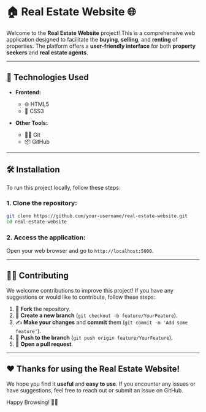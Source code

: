 # 🏠 Real Estate Website 🌐

Welcome to the **Real Estate Website** project! This is a comprehensive web application designed to facilitate the **buying**, **selling**, and **renting** of properties. The platform offers a **user-friendly interface** for both **property seekers** and **real estate agents**.

---

## 🚀 Technologies Used

* **Frontend:**

  * 🌐 HTML5
  * 🎨 CSS3

* **Other Tools:**

  * 🧑‍💻 Git
  * 📦 GitHub

---

## 🛠️ Installation

To run this project locally, follow these steps:

### 1. Clone the repository:

```sh
git clone https://github.com/your-username/real-estate-website.git
cd real-estate-website
```

### 2. Access the application:

Open your web browser and go to `http://localhost:5000`.

---

## 🧑‍💻 Contributing

We welcome contributions to improve this project! If you have any suggestions or would like to contribute, follow these steps:

1. 🍴 **Fork** the repository.
2. 🌱 **Create a new branch** (`git checkout -b feature/YourFeature`).
3. ✍️ **Make your changes** and **commit** them (`git commit -m 'Add some feature'`).
4. 🚀 **Push to the branch** (`git push origin feature/YourFeature`).
5. 🔀 **Open a pull request**.

---

## ❤️ Thanks for using the Real Estate Website!

We hope you find it **useful** and **easy to use**. If you encounter any issues or have suggestions, feel free to reach out or submit an issue on GitHub.

Happy Browsing! 🏡✨
